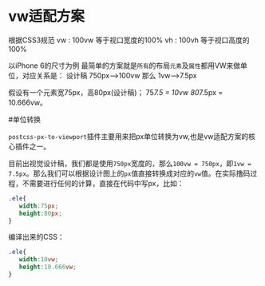 # vw适配方案

根据CSS3规范
vw : 100vw 等于视口宽度的100% 
vh : 100vh 等于视口高度的100% 


以iPhone 6的尺寸为例
最简单的方案就是`所有`的布局`元素`及`属性`都用VW来做单位，对应关系是： 
设计稿 750px——>100vw
那么   1vw——>7.5px 

假设有一个元素宽75px，高80px(设计稿)；
75*7.5 = 10vw
80*7.5px = 10.666vw。


#单位转换

`postcss-px-to-viewport`插件主要用来把px单位转换为vw,也是vw适配方案的核心插件之一。

目前出视觉设计稿，我们都是使用`750px`宽度的，那么`100vw = 750px`，即`1vw = 7.5px`。那么我们可以根据设计图上的`px`值直接转换成对应的`vw`值。在实际撸码过程，不需要进行任何的计算，直接在代码中写px，比如：
``` css
.ele{
   width:75px;
   height:80px;
}
```
编译出来的CSS：
``` css
.ele{
   width:10vw;
   height:10.666vw;
}
```

